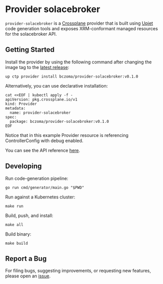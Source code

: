 # Provider solacebroker

`provider-solacebroker` is a [Crossplane](https://crossplane.io/) provider that
is built using [Upjet](https://github.com/crossplane/upjet) code
generation tools and exposes XRM-conformant managed resources for the
solacebroker API.

## Getting Started

Install the provider by using the following command after changing the image tag
to the [latest release](https://marketplace.upbound.io/providers/bczoma/provider-solacebroker):
```
up ctp provider install bczoma/provider-solacebroker:v0.1.0
```

Alternatively, you can use declarative installation:
```
cat <<EOF | kubectl apply -f -
apiVersion: pkg.crossplane.io/v1
kind: Provider
metadata:
  name: provider-solacebroker
spec:
  package: bczoma/provider-solacebroker:v0.1.0
EOF
```

Notice that in this example Provider resource is referencing ControllerConfig with debug enabled.

You can see the API reference [here](https://doc.crds.dev/github.com/bczoma/provider-solacebroker).

## Developing

Run code-generation pipeline:
```console
go run cmd/generator/main.go "$PWD"
```

Run against a Kubernetes cluster:

```console
make run
```

Build, push, and install:

```console
make all
```

Build binary:

```console
make build
```

## Report a Bug

For filing bugs, suggesting improvements, or requesting new features, please
open an [issue](https://github.com/bczoma/provider-solacebroker/issues).
